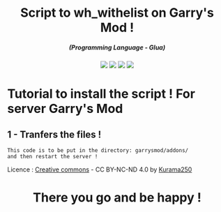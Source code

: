 <h1 align="center">Script to wh_withelist on Garry's Mod !</h1>
<em><h5 align="center">(Programming Language - Glua)</h5></em>

<p align="center">
  <img src="https://img.shields.io/github/stars/Kurama250/wh_superadmin">
  <img src="https://img.shields.io/github/license/Kurama250/wh_superadmin">
  <img src="https://img.shields.io/github/repo-size/Kurama250/wh_superadmin">
  <img src="https://img.shields.io/badge/stability-stable-green">
</p>

# Tutorial to install the script ! For server Garry's Mod

## 1 - Tranfers the files !

```
This code is to be put in the directory: garrysmod/addons/
and then restart the server !
```

Licence : [Creative commons](https://creativecommons.org/licenses/by-nc-nd/4.0/deed.en) - CC BY-NC-ND 4.0 by [Kurama250](https://github.com/Kurama250)

<h1 align="center">There you go and be happy !</h1>
